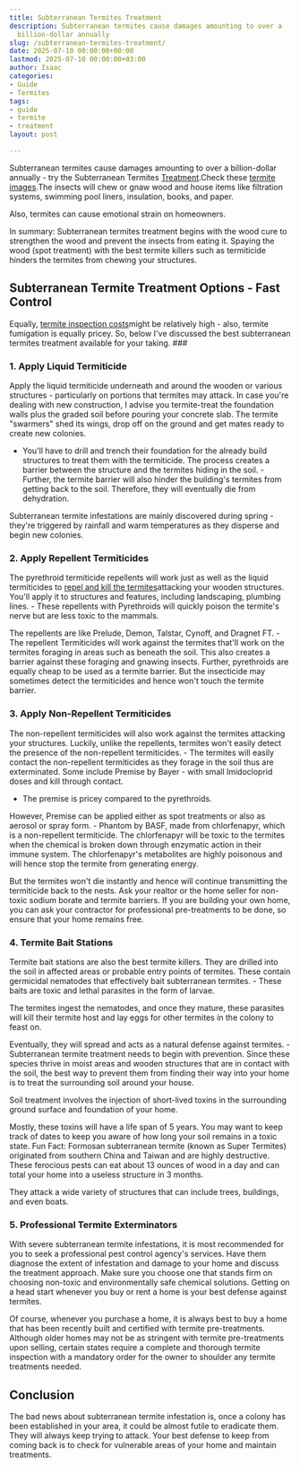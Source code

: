 ```yaml
---
title: Subterranean Termites Treatment
description: Subterranean termites cause damages amounting to over a 
  billion-dollar annually
slug: /subterranean-termites-treatment/
date: 2025-07-10 00:00:00+00:00
lastmod: 2025-07-10 00:00:00+03:00
author: Isaac
categories:
- Guide
- Termites
tags:
- guide
- termite
- treatment
layout: post

---
```

Subterranean termites cause damages amounting to over a billion-dollar annually - try the Subterranean Termites [Treatment](https://pestpolicy.com/soil-treatment-for-termites/).Check these [termite images](https://pestpolicy.com/what-does-a-termite-look-like/).The insects will chew or gnaw wood and house items like filtration systems, swimming pool liners, insulation, books, and paper.

Also, termites can cause emotional strain on homeowners.

In summary: Subterranean termites treatment begins with the wood cure to strengthen the wood and prevent the insects from eating it. Spaying the wood (spot treatment) with the best termite killers such as termiticide hinders the termites from chewing your structures.

##  Subterranean Termite Treatment Options - Fast Control

Equally, [termite inspection costs](https://pestpolicy.com/termite-inspection-cost/)might be relatively high - also, termite fumigation is equally pricey. So, below I've discussed the best subterranean termites treatment available for your taking. ###

###  1. Apply Liquid Termiticide

Apply the liquid termiticide underneath and around the wooden or various structures - particularly on portions that termites may attack. In case you're dealing with new construction, I advise you termite-treat the foundation walls plus the graded soil before pouring your concrete slab. The termite "swarmers" shed its wings, drop off on the ground and get mates ready to create new colonies.

- You'll have to drill and trench their foundation for the already build structures to treat them with the termiticide. The process creates a barrier between the structure and the termites hiding in the soil. - Further, the termite barrier will also hinder the building's termites from getting back to the soil. Therefore, they will eventually die from dehydration.

Subterranean termite infestations are mainly discovered during spring - they're triggered by rainfall and warm temperatures as they disperse and begin new colonies.

###  2. Apply Repellent Termiticides

The pyrethroid termiticide repellents will work just as well as the liquid termiticides to [repel and kill the termites](https://entomology.ca.uky.edu/ef604)attacking your wooden structures. You'll apply it to structures and features, including landscaping, plumbing lines. - These repellents with Pyrethroids will quickly poison the termite's nerve but are less toxic to the mammals.

The repellents are like Prelude, Demon, Talstar, Cynoff, and Dragnet FT. - The repellent Termiticides will work against the termites that'll work on the termites foraging in areas such as beneath the soil. This also creates a barrier against these foraging and gnawing insects. Further, pyrethroids are equally cheap to be used as a termite barrier. But the insecticide may sometimes detect the termiticides and hence won't touch the termite barrier.

###  3. Apply Non-Repellent Termiticides

The non-repellent termiticides will also work against the termites attacking your structures. Luckily, unlike the repellents, termites won't easily detect the presence of the non-repellent termiticides. - The termites will easily contact the non-repellent termiticides as they forage in the soil thus are exterminated. Some include Premise by Bayer - with small Imidocloprid doses and kill through contact.

- The premise is pricey compared to the pyrethroids.

However, Premise can be applied either as spot treatments or also as aerosol or spray form. - Phantom by BASF, made from chlorfenapyr, which is a non-repellent termiticide. The chlorfenapyr will be toxic to the termites when the chemical is broken down through enzymatic action in their immune system. The chlorfenapyr's metabolites are highly poisonous and will hence stop the termite from generating energy.

But the termites won't die instantly and hence will continue transmitting the termiticide back to the nests. Ask your realtor or the home seller for non-toxic sodium borate and termite barriers. If you are building your own home, you can ask your contractor for professional pre-treatments to be done, so ensure that your home remains free.

###  4. Termite Bait Stations

Termite bait stations are also the best termite killers. They are drilled into the soil in affected areas or probable entry points of termites. These contain germicidal nematodes that effectively bait subterranean termites. - These baits are toxic and lethal parasites in the form of larvae.

The termites ingest the nematodes, and once they mature, these parasites will kill their termite host and lay eggs for other termites in the colony to feast on.

Eventually, they will spread and acts as a natural defense against termites. - Subterranean termite treatment needs to begin with prevention. Since these species thrive in moist areas and wooden structures that are in contact with the soil, the best way to prevent them from finding their way into your home is to treat the surrounding soil around your house.

Soil treatment involves the injection of short-lived toxins in the surrounding ground surface and foundation of your home.

Mostly, these toxins will have a life span of 5 years. You may want to keep track of dates to keep you aware of how long your soil remains in a toxic state. Fun Fact: Formosan subterranean termite (known as Super Termites) originated from southern China and Taiwan and are highly destructive. These ferocious pests can eat about 13 ounces of wood in a day and can total your home into a useless structure in 3 months.

They attack a wide variety of structures that can include trees, buildings, and even boats.

###  5. Professional Termite Exterminators

With severe subterranean termite infestations, it is most recommended for you to seek a professional pest control agency's services. Have them diagnose the extent of infestation and damage to your home and discuss the treatment approach. Make sure you choose one that stands firm on choosing non-toxic and environmentally safe chemical solutions. Getting on a head start whenever you buy or rent a home is your best defense against termites.

Of course, whenever you purchase a home, it is always best to buy a home that has been recently built and certified with termite pre-treatments. Although older homes may not be as stringent with termite pre-treatments upon selling, certain states require a complete and thorough termite inspection with a mandatory order for the owner to shoulder any termite treatments needed.

##  Conclusion

The bad news about subterranean termite infestation is, once a colony has been established in your area, it could be almost futile to eradicate them. They will always keep trying to attack. Your best defense to keep from coming back is to check for vulnerable areas of your home and maintain treatments.